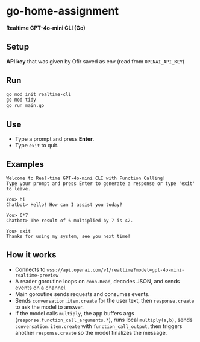 # go-home-assignment

**Realtime GPT-4o-mini CLI (Go)**


## Setup
**API key** that was given by Ofir saved as env (read from `OPENAI_API_KEY`)


## Run
```bash
go mod init realtime-cli
go mod tidy
go run main.go
```


## Use
- Type a prompt and press **Enter**.
- Type `exit` to quit.


## Examples
```text
Welcome to Real-time GPT-4o-mini CLI with Function Calling!
Type your prompt and press Enter to generate a response or type 'exit' to leave.

You> hi
Chatbot> Hello! How can I assist you today?

You> 6*7
Chatbot> The result of 6 multiplied by 7 is 42.

You> exit
Thanks for using my system, see you next time!
```


## How it works
- Connects to `wss://api.openai.com/v1/realtime?model=gpt-4o-mini-realtime-preview`
- A reader goroutine loops on `conn.Read`, decodes JSON, and sends events on a channel.
- Main goroutine sends requests and consumes events.
- Sends `conversation.item.create` for the user text, then `response.create` to ask the model to answer.
- If the model calls `multiply`, the app buffers args (`response.function_call_arguments.*`), runs local `multiply(a,b)`, sends `conversation.item.create` with `function_call_output`, then triggers another `response.create` so the model finalizes the message.

